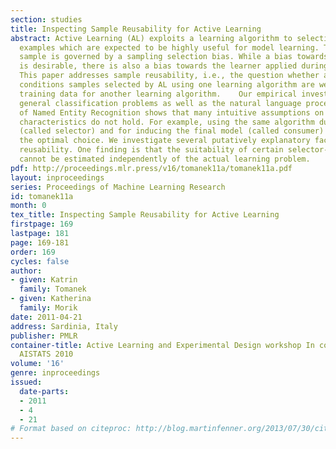 ```yaml
---
section: studies
title: Inspecting Sample Reusability for Active Learning
abstract: Active Learning (AL) exploits a learning algorithm to selectively sample
  examples which are expected to be highly useful for model learning. The resulting
  sample is governed by a sampling selection bias. While a bias towards useful examples
  is desirable, there is also a bias towards the learner applied during AL selection.
  This paper addresses sample reusability, i.e., the question whether and under which
  conditions samples selected by AL using one learning algorithm are well-suited as
  training data for another learning algorithm.    Our empirical investigation on
  general classification problems as well as the natural language processing subtask
  of Named Entity Recognition shows that many intuitive assumptions on reusability
  characteristics do not hold. For example, using the same algorithm during AL selection
  (called selector) and for inducing the final model (called consumer) is not always
  the optimal choice. We investigate several putatively explanatory factors for sample
  reusability. One finding is that the suitability of certain selector-consumer pairings
  cannot be estimated independently of the actual learning problem.
pdf: http://proceedings.mlr.press/v16/tomanek11a/tomanek11a.pdf
layout: inproceedings
series: Proceedings of Machine Learning Research
id: tomanek11a
month: 0
tex_title: Inspecting Sample Reusability for Active Learning
firstpage: 169
lastpage: 181
page: 169-181
order: 169
cycles: false
author:
- given: Katrin
  family: Tomanek
- given: Katherina
  family: Morik
date: 2011-04-21
address: Sardinia, Italy
publisher: PMLR
container-title: Active Learning and Experimental Design workshop In conjunction with
  AISTATS 2010
volume: '16'
genre: inproceedings
issued:
  date-parts:
  - 2011
  - 4
  - 21
# Format based on citeproc: http://blog.martinfenner.org/2013/07/30/citeproc-yaml-for-bibliographies/
---
```

